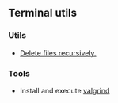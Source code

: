 ## Terminal utils

### Utils

- [Delete files recursively.](./rm-recursively.md)

### Tools

- Install and execute [valgrind](./valgrind.md)
